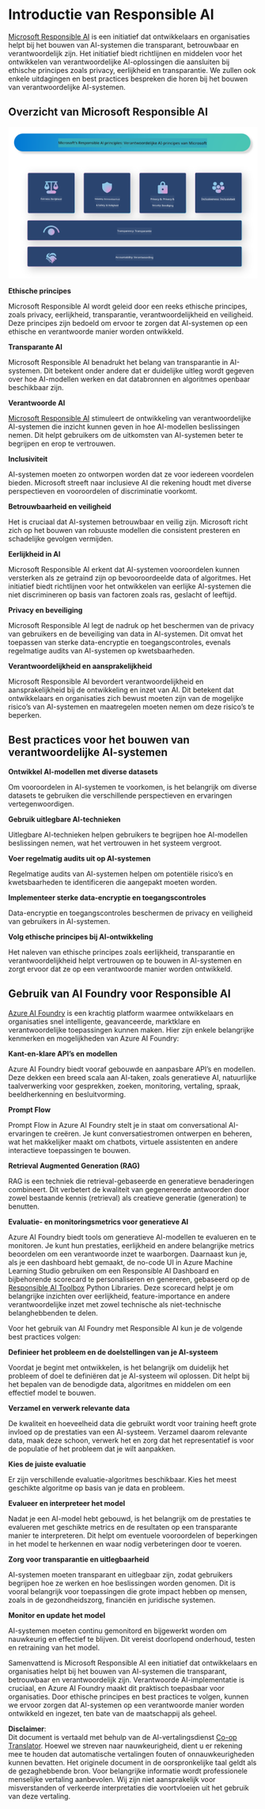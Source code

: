 <!--
CO_OP_TRANSLATOR_METADATA:
{
  "original_hash": "805b96b20152936d8f4c587d90d6e06e",
  "translation_date": "2025-05-09T15:39:14+00:00",
  "source_file": "md/01.Introduction/05/ResponsibleAI.md",
  "language_code": "nl"
}
-->
# **Introductie van Responsible AI**

[Microsoft Responsible AI](https://www.microsoft.com/ai/responsible-ai?WT.mc_id=aiml-138114-kinfeylo) is een initiatief dat ontwikkelaars en organisaties helpt bij het bouwen van AI-systemen die transparant, betrouwbaar en verantwoordelijk zijn. Het initiatief biedt richtlijnen en middelen voor het ontwikkelen van verantwoordelijke AI-oplossingen die aansluiten bij ethische principes zoals privacy, eerlijkheid en transparantie. We zullen ook enkele uitdagingen en best practices bespreken die horen bij het bouwen van verantwoordelijke AI-systemen.

## Overzicht van Microsoft Responsible AI

![RAIPrinciples](../../../../../translated_images/RAIPrinciples.e40f2a169a854832e885ce2659f3a913cfb393fa59b595ed57cfae9119694eb7.nl.png)

**Ethische principes**

Microsoft Responsible AI wordt geleid door een reeks ethische principes, zoals privacy, eerlijkheid, transparantie, verantwoordelijkheid en veiligheid. Deze principes zijn bedoeld om ervoor te zorgen dat AI-systemen op een ethische en verantwoorde manier worden ontwikkeld.

**Transparante AI**

Microsoft Responsible AI benadrukt het belang van transparantie in AI-systemen. Dit betekent onder andere dat er duidelijke uitleg wordt gegeven over hoe AI-modellen werken en dat databronnen en algoritmes openbaar beschikbaar zijn.

**Verantwoorde AI**

[Microsoft Responsible AI](https://www.microsoft.com/ai/responsible-ai?WT.mc_id=aiml-138114-kinfeylo) stimuleert de ontwikkeling van verantwoordelijke AI-systemen die inzicht kunnen geven in hoe AI-modellen beslissingen nemen. Dit helpt gebruikers om de uitkomsten van AI-systemen beter te begrijpen en erop te vertrouwen.

**Inclusiviteit**

AI-systemen moeten zo ontworpen worden dat ze voor iedereen voordelen bieden. Microsoft streeft naar inclusieve AI die rekening houdt met diverse perspectieven en vooroordelen of discriminatie voorkomt.

**Betrouwbaarheid en veiligheid**

Het is cruciaal dat AI-systemen betrouwbaar en veilig zijn. Microsoft richt zich op het bouwen van robuuste modellen die consistent presteren en schadelijke gevolgen vermijden.

**Eerlijkheid in AI**

Microsoft Responsible AI erkent dat AI-systemen vooroordelen kunnen versterken als ze getraind zijn op bevooroordeelde data of algoritmes. Het initiatief biedt richtlijnen voor het ontwikkelen van eerlijke AI-systemen die niet discrimineren op basis van factoren zoals ras, geslacht of leeftijd.

**Privacy en beveiliging**

Microsoft Responsible AI legt de nadruk op het beschermen van de privacy van gebruikers en de beveiliging van data in AI-systemen. Dit omvat het toepassen van sterke data-encryptie en toegangscontroles, evenals regelmatige audits van AI-systemen op kwetsbaarheden.

**Verantwoordelijkheid en aansprakelijkheid**

Microsoft Responsible AI bevordert verantwoordelijkheid en aansprakelijkheid bij de ontwikkeling en inzet van AI. Dit betekent dat ontwikkelaars en organisaties zich bewust moeten zijn van de mogelijke risico’s van AI-systemen en maatregelen moeten nemen om deze risico’s te beperken.

## Best practices voor het bouwen van verantwoordelijke AI-systemen

**Ontwikkel AI-modellen met diverse datasets**

Om vooroordelen in AI-systemen te voorkomen, is het belangrijk om diverse datasets te gebruiken die verschillende perspectieven en ervaringen vertegenwoordigen.

**Gebruik uitlegbare AI-technieken**

Uitlegbare AI-technieken helpen gebruikers te begrijpen hoe AI-modellen beslissingen nemen, wat het vertrouwen in het systeem vergroot.

**Voer regelmatig audits uit op AI-systemen**

Regelmatige audits van AI-systemen helpen om potentiële risico’s en kwetsbaarheden te identificeren die aangepakt moeten worden.

**Implementeer sterke data-encryptie en toegangscontroles**

Data-encryptie en toegangscontroles beschermen de privacy en veiligheid van gebruikers in AI-systemen.

**Volg ethische principes bij AI-ontwikkeling**

Het naleven van ethische principes zoals eerlijkheid, transparantie en verantwoordelijkheid helpt vertrouwen op te bouwen in AI-systemen en zorgt ervoor dat ze op een verantwoorde manier worden ontwikkeld.

## Gebruik van AI Foundry voor Responsible AI

[Azure AI Foundry](https://ai.azure.com?WT.mc_id=aiml-138114-kinfeylo) is een krachtig platform waarmee ontwikkelaars en organisaties snel intelligente, geavanceerde, marktklare en verantwoordelijke toepassingen kunnen maken. Hier zijn enkele belangrijke kenmerken en mogelijkheden van Azure AI Foundry:

**Kant-en-klare API’s en modellen**

Azure AI Foundry biedt vooraf gebouwde en aanpasbare API’s en modellen. Deze dekken een breed scala aan AI-taken, zoals generatieve AI, natuurlijke taalverwerking voor gesprekken, zoeken, monitoring, vertaling, spraak, beeldherkenning en besluitvorming.

**Prompt Flow**

Prompt Flow in Azure AI Foundry stelt je in staat om conversational AI-ervaringen te creëren. Je kunt conversatiestromen ontwerpen en beheren, wat het makkelijker maakt om chatbots, virtuele assistenten en andere interactieve toepassingen te bouwen.

**Retrieval Augmented Generation (RAG)**

RAG is een techniek die retrieval-gebaseerde en generatieve benaderingen combineert. Dit verbetert de kwaliteit van gegenereerde antwoorden door zowel bestaande kennis (retrieval) als creatieve generatie (generation) te benutten.

**Evaluatie- en monitoringsmetrics voor generatieve AI**

Azure AI Foundry biedt tools om generatieve AI-modellen te evalueren en te monitoren. Je kunt hun prestaties, eerlijkheid en andere belangrijke metrics beoordelen om een verantwoorde inzet te waarborgen. Daarnaast kun je, als je een dashboard hebt gemaakt, de no-code UI in Azure Machine Learning Studio gebruiken om een Responsible AI Dashboard en bijbehorende scorecard te personaliseren en genereren, gebaseerd op de [Responsible AI Toolbox](https://responsibleaitoolbox.ai/?WT.mc_id=aiml-138114-kinfeylo) Python Libraries. Deze scorecard helpt je om belangrijke inzichten over eerlijkheid, feature-importance en andere verantwoordelijke inzet met zowel technische als niet-technische belanghebbenden te delen.

Voor het gebruik van AI Foundry met Responsible AI kun je de volgende best practices volgen:

**Definieer het probleem en de doelstellingen van je AI-systeem**

Voordat je begint met ontwikkelen, is het belangrijk om duidelijk het probleem of doel te definiëren dat je AI-systeem wil oplossen. Dit helpt bij het bepalen van de benodigde data, algoritmes en middelen om een effectief model te bouwen.

**Verzamel en verwerk relevante data**

De kwaliteit en hoeveelheid data die gebruikt wordt voor training heeft grote invloed op de prestaties van een AI-systeem. Verzamel daarom relevante data, maak deze schoon, verwerk het en zorg dat het representatief is voor de populatie of het probleem dat je wilt aanpakken.

**Kies de juiste evaluatie**

Er zijn verschillende evaluatie-algoritmes beschikbaar. Kies het meest geschikte algoritme op basis van je data en probleem.

**Evalueer en interpreteer het model**

Nadat je een AI-model hebt gebouwd, is het belangrijk om de prestaties te evalueren met geschikte metrics en de resultaten op een transparante manier te interpreteren. Dit helpt om eventuele vooroordelen of beperkingen in het model te herkennen en waar nodig verbeteringen door te voeren.

**Zorg voor transparantie en uitlegbaarheid**

AI-systemen moeten transparant en uitlegbaar zijn, zodat gebruikers begrijpen hoe ze werken en hoe beslissingen worden genomen. Dit is vooral belangrijk voor toepassingen die grote impact hebben op mensen, zoals in de gezondheidszorg, financiën en juridische systemen.

**Monitor en update het model**

AI-systemen moeten continu gemonitord en bijgewerkt worden om nauwkeurig en effectief te blijven. Dit vereist doorlopend onderhoud, testen en retraining van het model.

Samenvattend is Microsoft Responsible AI een initiatief dat ontwikkelaars en organisaties helpt bij het bouwen van AI-systemen die transparant, betrouwbaar en verantwoordelijk zijn. Verantwoorde AI-implementatie is cruciaal, en Azure AI Foundry maakt dit praktisch toepasbaar voor organisaties. Door ethische principes en best practices te volgen, kunnen we ervoor zorgen dat AI-systemen op een verantwoorde manier worden ontwikkeld en ingezet, ten bate van de maatschappij als geheel.

**Disclaimer**:  
Dit document is vertaald met behulp van de AI-vertalingsdienst [Co-op Translator](https://github.com/Azure/co-op-translator). Hoewel we streven naar nauwkeurigheid, dient u er rekening mee te houden dat automatische vertalingen fouten of onnauwkeurigheden kunnen bevatten. Het originele document in de oorspronkelijke taal geldt als de gezaghebbende bron. Voor belangrijke informatie wordt professionele menselijke vertaling aanbevolen. Wij zijn niet aansprakelijk voor misverstanden of verkeerde interpretaties die voortvloeien uit het gebruik van deze vertaling.